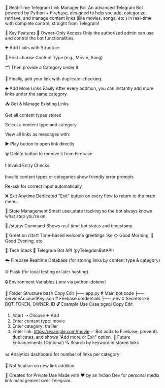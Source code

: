 🚀 Real-Time Telegram Link Manager Bot
An advanced Telegram Bot powered by Python + Firebase, designed to help you add, categorize, retrieve, and manage content links (like movies, songs, etc.) in real-time with complete control, straight from Telegram!

🔧 Key Features
🔐 Owner-Only Access
Only the authorized admin can use and control the bot functionalities.

➕ Add Links with Structure

📂 First choose Content Type (e.g., Movie, Song)

🗂️ Then provide a Category under it

🔗 Finally, add your link with duplicate-checking.

➕ Add More Links Easily
After every addition, you can instantly add more links under the same category.

📥 Get & Manage Existing Links

Get all content types stored

Select a content type and category

View all links as messages with:

▶️ Play button to open link directly

🗑️ Delete button to remove it from Firebase

❗ Invalid Entry Checks

Invalid content types or categories show friendly error prompts

Re-ask for correct input automatically

❌ Exit Anytime
Dedicated "Exit" button on every flow to return to the main menu.

🧠 State Management
Smart user_state tracking so the bot always knows what step you're on.

🔄 /status Command
Shows real-time bot status and timestamp.

👋 Greet on /start
Time-based welcome greetings like 🌞 Good Morning, 🌇 Good Evening, etc.

🔋 Tech Stack
💬 Telegram Bot API (pyTelegramBotAPI)

☁️ Firebase Realtime Database (for storing links by content type & category)

🌐 Flask (for local testing or later hosting)

🔒 Environment Variables (.env via python-dotenv)

📁 Folder Structure
bash
Copy
Edit
├── app.py                 # Main bot code
├── serviceAccountKey.json # Firebase credentials
├── .env                   # Secrets like BOT_TOKEN, OWNER_ID
🔓 Example Use Case
pgsql
Copy
Edit
1. /start ➝ Choose ➕ Add
2. Enter content type: movie
3. Enter category: thriller
4. Enter link: https://example.com/movie
✅ Bot adds to Firebase, prevents duplicates, and shows "Add more or Exit" option.
🤖 Future Enhancements (Optional)
🔍 Search by keyword in stored links

📊 Analytics dashboard for number of links per category

🔔 Notification on new link addition

👑 Created for Private Use
Made with ❤️ by an Indian Dev for personal media link management over Telegram.
